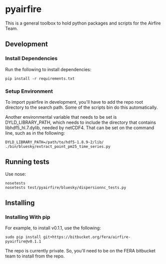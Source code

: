 # pyairfire

This is a general toolbox to hold python packages and scripts for the Airfire
Team.

## Development

### Install Dependencies

Run the following to install dependencies:

    pip install -r requirements.txt

### Setup Environment

To import pyairfire in development, you'll have to add the repo root directory
to the search path. Some of the scripts bin do this automatically.

Another environmental variable that needs to be set is DYLD_LIBRARY_PATH, which
needs to include the directory that contains libhdf5_hl.7.dylib, needed by
netCDF4.  That can be set on the command line, such as in the following:

    DYLD_LIBRARY_PATH=/path/to/hdf5-1.8.9-2/lib/ ./bin/bluesky/extract_point_pm25_time_series.py


## Running tests

Use nose:

    nosetests
    nosetests test/pyairfire/bluesky/dispersionnc_tests.py

## Installing

### Installing With pip

For example, to install v0.1.1, use the following:

    sudo pip install git+https://bitbucket.org/fera/airfire-pyairfire@v0.1.1

The repo is currently private. So, you'll need to be on the FERA bitbucket team
to install from the repo.
